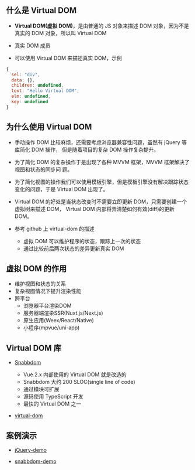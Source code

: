 <!--
 * @Author: LiLangXiong680
 * @Date: 2021-03-07 17:41:47
 * @LastEditors: LiLangXiong680
 * @LastEditTime: 2021-03-07 17:51:47
 * @FilePath: /plan/virtualDom/virtualDom.md
-->
## 什么是 Virtual DOM

- **Virtual DOM(虚拟 DOM)**，是由普通的 JS 对象来描述 DOM 对象，因为不是真实的 DOM 对象，所以叫 Virtual DOM

- 真实 DOM 成员

- 可以使用 Virtual DOM 来描述真实 DOM，示例

```javascript
{
  sel: "div",
  data: {},
  children: undefined,
  text: "Hello Virtual DOM",
  elm: undefined,
  key: undefined
}
```

##  为什么使用 Virtual DOM

- 手动操作 DOM 比较麻烦，还需要考虑浏览器兼容性问题，虽然有 jQuery 等库简化 DOM 操作，
但是随着项目的复杂 DOM 操作复杂提升。

- 为了简化 DOM 的复杂操作于是出现了各种 MVVM 框架，MVVM 框架解决了视图和状态的同步问
  题。

- 为了简化视图的操作我们可以使用模板引擎，但是模板引擎没有解决跟踪状态变化的问题，于是
Virtual DOM 出现了。

- Virtual DOM 的好处是当状态改变时不需要立即更新 DOM，只需要创建一个虚拟树来描述
DOM， Virtual DOM 内部将弄清楚如何有效(diff)的更新 DOM。

- 参考 github 上 virtual-dom 的描述
  - 虚拟 DOM 可以维护程序的状态，跟踪上一次的状态
  - 通过比较前后两次状态的差异更新真实 DOM

## 虚拟 DOM 的作用

- 维护视图和状态的关系
- 复杂视图情况下提升渲染性能
- 跨平台
  - 浏览器平台渲染DOM
  - 服务器端渲染SSR(Nuxt.js/Next.js)
  - 原生应用(Weex/React/Native)
  - 小程序(mpvue/uni-app)


## Virtual DOM 库

- [Snabbdom](https://github.com/snabbdom/snabbdom)
  - Vue 2.x 内部使用的 Virtual DOM 就是改造的
  - Snabbdom 大约 200 SLOC(single line of code)
  - 通过模块可扩展
  - 源码使用 TypeScript 开发
  - 最快的 Virtual DOM 之一

- [virtual-dom](https://github.com/Matt-Esch/virtual-dom)

## 案例演示

- [jQuery-demo](https://codesandbox.io/s/jq-demo-5i7qp)

- [snabbdom-demo](https://codesandbox.io/s/snabbdom-demo-4hbyb)
